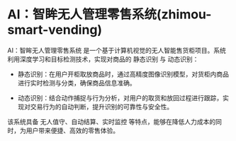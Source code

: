 # AI：智眸无人管理零售系统(zhimou-smart-vending)
AI：智眸无人管理零售系统 是一个基于计算机视觉的无人智能售货柜项目。系统利用深度学习和目标检测技术，实现对商品的 静态识别 与 动态识别：

- 静态识别：在用户开柜取放商品时，通过高精度图像识别模型，对货柜内商品进行实时检测与分类，确保商品信息准确。

- 动态识别：结合动作捕捉与行为分析，对用户的取货和放回过程进行跟踪，实现对交易行为的自动判断，提升识别的可靠性与安全性。

该系统具备 无人值守、自动结算、实时监控 等特点，能够在降低人力成本的同时，为用户带来便捷、高效的零售体验。
